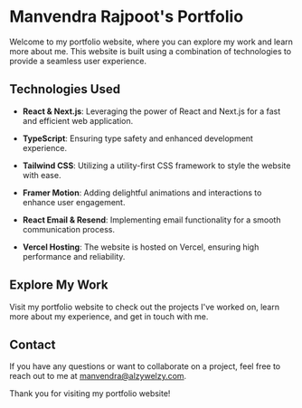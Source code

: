 # Manvendra Rajpoot's Portfolio

Welcome to my portfolio website, where you can explore my work and learn more about me. This website is built using a combination of technologies to provide a seamless user experience.

## Technologies Used

- **React & Next.js**: Leveraging the power of React and Next.js for a fast and efficient web application.

- **TypeScript**: Ensuring type safety and enhanced development experience.

- **Tailwind CSS**: Utilizing a utility-first CSS framework to style the website with ease.

- **Framer Motion**: Adding delightful animations and interactions to enhance user engagement.

- **React Email & Resend**: Implementing email functionality for a smooth communication process.

- **Vercel Hosting**: The website is hosted on Vercel, ensuring high performance and reliability.

## Explore My Work

Visit my portfolio website to check out the projects I've worked on, learn more about my experience, and get in touch with me.

## Contact

If you have any questions or want to collaborate on a project, feel free to reach out to me at [manvendra@alzywelzy.com](mailto:manvendra@alzywelzy.com).

Thank you for visiting my portfolio website!
